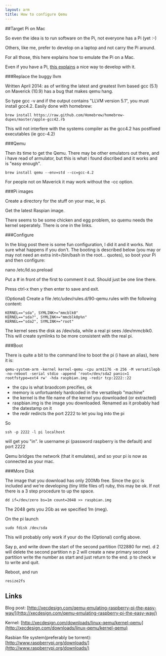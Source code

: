 ```yaml
---
layout: arm
title: How to configure Qemu
---
```


##Target Pi on Mac


So even the idea is to run software on the Pi, not everyone has a Pi (yet :-)

Others, like me, prefer to develop on a laptop and not carry the Pi around.

For all those, this here explains how to emulate the Pi on a Mac.

Even if you have a Pi, [this explains](/remote_pi.html) a nice way to develop with it.

###Replace the buggy llvm


Written April 2014: as of writing the latest and greatest llvm based gcc (5.1) on Maverick (10.9) has a bug that makes qemu hang.

So type gcc -v and if the output contains "LLVM version 5.1", you must install gcc4.2. Easily done with homebrew:

    brew install https://raw.github.com/Homebrew/homebrew-dupes/master/apple-gcc42.rb

This will not interfere with the systems compiler as the gcc4.2 has postfixed executables (ie gcc-4.2)

###Qemu

Then its time to get the Qemu. There may be other emulators out there, and i have read of armulator, but this is what i found discribed and it works and is "easy enough".

    brew install qemu --env=std --cc=gcc-4.2

For people not on Maverick it may work without the -cc option.

###Pi images

Create a directory for the stuff on your mac, ie pi.

Get the latest Raspian image.

There seems to be some chicken and egg problem, so quemu needs the kernel seperately. There is one in the links.

###Configure

In the blog post there is some fun configuration, I did it and it works. Not sure what happens if you don't.
The booting is described below (you may or may not need an extra init=/bin/bash in the root... quotes), so boot your Pi and then configure:

   nano /etc/ld.so.preload

Put a # in front of the first to comment it out. Should just be one line there.

Press ctrl-x then y then enter to save and exit.

(Optional) Create a file /etc/udev/rules.d/90-qemu.rules with the following content:

    KERNEL=="sda", SYMLINK+="mmcblk0"
    KERNEL=="sda?", SYMLINK+="mmcblk0p%n"
    KERNEL=="sda2", SYMLINK+="root"

The kernel sees the disk as /dev/sda, while a real pi sees /dev/mmcblk0.
This will create symlinks to be more consistent with the real pi.

###Boot

There is quite a bit to the command line to boot the pi (i have an alias), here it is:

    qemu-system-arm -kernel kernel-qemu -cpu arm1176 -m 256 -M versatilepb -no-reboot -serial stdio -append 'root=/dev/sda2 panic=1 rootfstype=ext4 rw' -hda raspbian.img -redir tcp:2222::22

- the cpu is what braodcom precifies, ok
- memory is unfortuantely hardcoded in the versatilepb "machine"
- the kernel is the file name of the kernel you downloaded (or extracted)
- raspbian.img is the image you downloaded. Renamed as it probably had the datestamp on it
- the redir redircts the port 2222 to let you log into the pi

So

    ssh -p 2222 -l pi localhost

will get you "in". Ie username pi (password raspberry is the default) and port 2222

Qemu bridges the network (that it emulates), and so your pi is now as connected as your mac.

###More Disk

The image that you download has only 200Mb free. Since the gcc is included and we're developing (tiny little files of) ruby, this may be ok. If not there is a 3 step procedure to up the space.

    dd if=/dev/zero bs=1m count=2048 >> raspbian.img

The 2048 gets you 2Gb as we specified 1m (meg).

On the pi launch

    sudo fdisk /dev/sda

This will probably only work if your do the (Optional) config above.

Say p, and write down the start of the second partition (122880 for me).
d 2 will delete the second partition
n p 2 will create a new primary second partition
write the number as start and just return to the end.
p to check
w to write and quit.

Reboot, and run

    resize2fs

Links
-----

Blog post: [http://xecdesign.com/qemu-emulating-raspberry-pi-the-easy-way/](http://xecdesign.com/qemu-emulating-raspberry-pi-the-easy-way/)

Kernel: [http://xecdesign.com/downloads/linux-qemu/kernel-qemu](http://xecdesign.com/downloads/linux-qemu/kernel-qemu)

Rasbian file system(preferably be torrent): [http://www.raspberrypi.org/downloads/](http://www.raspberrypi.org/downloads/)
